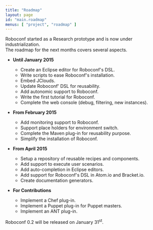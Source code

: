```yaml
---
title: "Roadmap"
layout: page
id: "main.roadmap"
menus: [ "project", "roadmap" ]
---
```


Roboconf started as a Research prototype and is now under industrialization.  
The roadmap for the next months covers several aspects.

* **Until January 2015**

	* Create an Eclipse editor for Roboconf's DSL. &nbsp; <span class="glyphicon glyphicon-ok"></span>
	* Write scripts to ease Roboconf's installation. &nbsp; <span class="glyphicon glyphicon-ok"></span>
	* Embed JClouds. &nbsp; <span class="glyphicon glyphicon-ok"></span>
	* Update Roboconf' DSL for reusability. &nbsp; <span class="glyphicon glyphicon-ok"></span>
	* Add autonomic support to Roboconf.
	* Write the first tutorial for Roboconf.
	* Complete the web console (debug, filtering, new instances).

* **From February 2015**

	* Add monitoring support to Roboconf.
	* Support place holders for environment switch.
	* Complete the Maven plug-in for reusability purpose.
	* Simplify the installation of Roboconf.
	
* **From April 2015**

	* Setup a repository of reusable recipes and components.
	* Add support to execute user scenarios.
	* Add auto-completion in Eclipse editors.
	* Add support for Roboconf's DSL in Atom.io and Bracket.io.
	* Create documentation generators.

* **For Contributions**

    * Implement a Chef plug-in.
    * Implement a Puppet plug-in for Puppet masters.
    * Implement an ANT plug-in.

Roboconf 0.2 will be released on January 31<sup>st</sup>.
